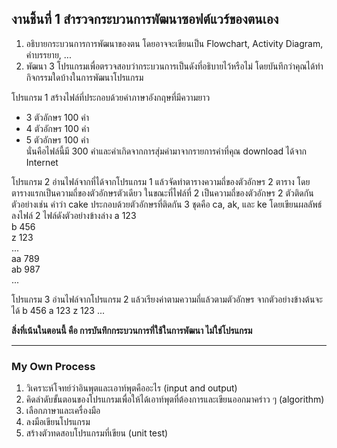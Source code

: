 ## งานชิ้นที่ 1 สำรวจกระบวนการพัฒนาซอฟต์แวร์ของตนเอง
1. อธิบายกระบวนการการพัฒนาของตน โดยอาจจะเขียนเป็น Flowchart, Activity Diagram, คำบรรยาย, ...
2. พัฒนา 3 โปรแกรมเพื่อตรวจสอบว่ากระบวนการเป็นดังที่อธิบายไว้หรือไม่ โดยบันทึกว่าคุณได้ทำกิจกรรมใดบ้างในการพัฒนาโปรแกรม

โปรแกรม 1 สร้างไฟล์ที่ประกอบด้วยคำภาษาอังกฤษที่มีความยาว <br>
- 3 ตัวอักษร 100 คำ <br>
- 4 ตัวอักษร 100 คำ <br>
- 5 ตัวอักษร 100 คำ <br>
นั่นคือไฟล์นี้มี 300 คำและคำเกิดจากการสุ่มคำมาจากรายการคำที่คุณ download ได้จาก Internet <br>
	
โปรแกรม 2 อ่านไฟล์จากที่ได้จากโปรแกรม 1 แล้วจัดทำตารางความถี่ของตัวอักษร 2 ตาราง โดยตารางแรกเป็นความถี่ของตัวอักษรตัวเดียว 
ในขณะที่ไฟล์ที่ 2 เป็นความถี่ของตัวอักษร 2 ตัวติดกัน ตัวอย่างเช่น คำว่า cake ประกอบด้วยตัวอักษรที่ติดกัน 3 ชุดคือ ca, ak, และ ke
โดยเขียนผลลัพธ์ลงไฟล์ 2 ไฟล์ดังตัวอย่างข้างล่าง 
    a 123 <br>
	b 456 <br>
	z 123 <br>
	...   
	aa 789 <br>
	ab 987 <br>
	... 
	
โปรแกรม 3 อ่านไฟล์จากโปรแกรม 2 แล้วเรียงค่าตามความถี่แล้วตามตัวอักษร จากตัวอย่างข้างต้นจะได้
	b 456 
	a 123 
	z 123 
	...
	
**สิ่งที่เน้นในตอนนี้ คือ การบันทึกกระบวนการที่ใช้ในการพัฒนา ไม่ใช่โปรแกรม**

-------------------------------------------------------------------------------------------

### My Own Process
1. วิเคราะห์โจทย์ว่าอินพุตและเอาท์พุตคืออะไร (input and output) <br>
2. คิดลำดับขั้นตอนของโปรแกรมเพื่อให้ได้เอาท์พุตที่ต้องการและเขียนออกมาคร่าว ๆ (algorithm) <br>
3. เลือกภาษาและเครื่องมือ <br>
4. ลงมือเขียนโปรแกรม <br>
5. สร้างตัวทดสอบโปรแกรมที่เขียน (unit test) <br>